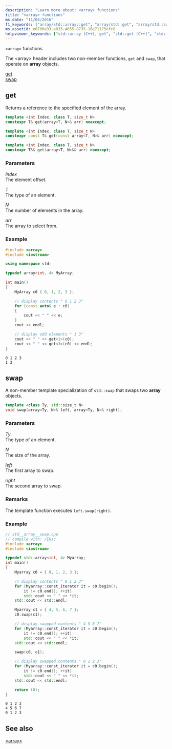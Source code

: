 ```yaml
---
description: "Learn more about: <array> functions"
title: "<array> functions"
ms.date: "11/04/2016"
f1_keywords: ["array/std::array::get", "array/std::get", "array/std::swap"]
ms.assetid: e0700a33-a833-4655-8735-16e71175efc8
helpviewer_keywords: ["std::array [C++], get", "std::get [C++]", "std::swap [C++]"]
---
```

`<array>` functions

The \<array> header includes two non-member functions, `get` and `swap`, that operate on **array** objects.

[get](#get)\
[swap](#swap)

## <a name="get"></a> get

Returns a reference to the specified element of the array.

```cpp
template <int Index, class T, size_t N>
constexpr T& get(array<T, N>& arr) noexcept;

template <int Index, class T, size_t N>
constexpr const T& get(const array<T, N>& arr) noexcept;

template <int Index, class T, size_t N>
constexpr T&& get(array<T, N>&& arr) noexcept;
```

### Parameters

*Index*\
The element offset.

*T*\
The type of an element.

*N*\
The number of elements in the array.

*arr*\
The array to select from.

### Example

```cpp
#include <array>
#include <iostream>

using namespace std;

typedef array<int, 4> MyArray;

int main()
{
    MyArray c0 { 0, 1, 2, 3 };

    // display contents " 0 1 2 3"
    for (const auto& e : c0)
    {
        cout << " " << e;
    }
    cout << endl;

    // display odd elements " 1 3"
    cout << " " << get<1>(c0);
    cout << " " << get<3>(c0) << endl;
}
```

```Output
0 1 2 3
1 3
```

## <a name="swap"></a> swap

A non-member template specialization of `std::swap` that swaps two **array** objects.

```cpp
template <class Ty, std::size_t N>
void swap(array<Ty, N>& left, array<Ty, N>& right);
```

### Parameters

*Ty*\
The type of an element.

*N*\
The size of the array.

*left*\
The first array to swap.

*right*\
The second array to swap.

### Remarks

The template function executes `left.swap(right)`.

### Example

```cpp
// std__array__swap.cpp
// compile with: /EHsc
#include <array>
#include <iostream>

typedef std::array<int, 4> Myarray;
int main()
{
    Myarray c0 = { 0, 1, 2, 3 };

    // display contents " 0 1 2 3"
    for (Myarray::const_iterator it = c0.begin();
        it != c0.end(); ++it)
        std::cout << " " << *it;
    std::cout << std::endl;

    Myarray c1 = { 4, 5, 6, 7 };
    c0.swap(c1);

    // display swapped contents " 4 5 6 7"
    for (Myarray::const_iterator it = c0.begin();
        it != c0.end(); ++it)
        std::cout << " " << *it;
    std::cout << std::endl;

    swap(c0, c1);

    // display swapped contents " 0 1 2 3"
    for (Myarray::const_iterator it = c0.begin();
        it != c0.end(); ++it)
        std::cout << " " << *it;
    std::cout << std::endl;

    return (0);
}
```

```Output
0 1 2 3
4 5 6 7
0 1 2 3
```

## See also

[\<array>](../standard-library/array.md)
